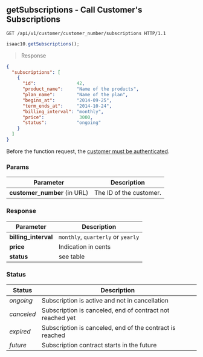 ## getSubscriptions - Call Customer's Subscriptions

```http
GET /api/v1/customer/customer_number/subscriptions HTTP/1.1
```

```javascript
isaac10.getSubscriptions();
```

> Response

```json
{
  "subscriptions": [
    {
      "id":               42,
      "product_name":     "Name of the products",
      "plan_name":        "Name of the plan",
      "begins_at":        "2014-09-25",
      "term_ends_at":     "2014-10-24",
      "billing_interval": "monthly",   
      "price":             3000,       
      "status":           "ongoing"    
    }
  ]
}
```

<aside class="success">
Before the function request, the <a href= "#customer-authentication"> customer must be authenticated</a>.
</aside>

### Params

Parameter | Description
----------|-------------
**customer_number** (in URL) | The ID of the customer.  


### Response

Parameter | Description
----------|-------------
**billing_interval** | `monthly`, `quarterly` or `yearly`
**price** | Indication in cents
**status** | see table

### Status

Status | Description
----------|-------------
_ongoing_ | Subscription is active and not in cancellation
_canceled_ | Subscription is canceled, end of contract not reached yet
_expired_ | Subscription is canceled, end of the contract is reached
_future_ | Subscription contract starts in the future
